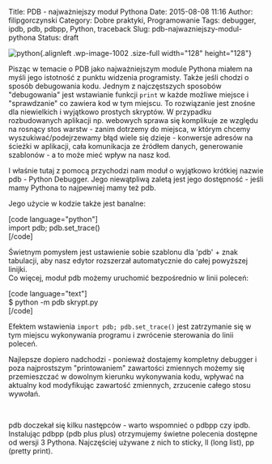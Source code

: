 Title: PDB - najważniejszy moduł Pythona
Date: 2015-08-08 11:16
Author: filipgorczynski
Category: Dobre praktyki, Programowanie
Tags: debugger, ipdb, pdb, pdbpp, Python, traceback
Slug: pdb-najwazniejszy-modul-pythona
Status: draft

![python](https://filipgorczynski.files.wordpress.com/2015/04/python1.png){.alignleft .wp-image-1002 .size-full width="128" height="128"}

Pisząc w temacie o PDB jako najważniejszym module Pythona miałem na myśli jego istotność z punktu widzenia programisty. Także jeśli chodzi o sposób debugowania kodu. Jednym z najczęstszych sposobów "debugowania" jest wstawianie funkcji `print` w każde możliwe miejsce i "sprawdzanie" co zawiera kod w tym miejscu. To rozwiązanie jest znośne dla niewielkich i wyjątkowo prostych skryptów. W przypadku rozbudowanych aplikacji np. webowych sprawa się komplikuje ze względu na rosnący stos warstw - zanim dotrzemy do miejsca, w którym chcemy wyszukiwać/podejrzewamy błąd wiele się dzieje - konwersje adresów na ścieżki w aplikacji, cała komunikacja ze źródłem danych, generowanie szablonów - a to może mieć wpływ na nasz kod.

I właśnie tutaj z pomocą przychodzi nam moduł o wyjątkowo krótkiej nazwie pdb - Python Debugger. Jego niewątpliwą zaletą jest jego dostępność - jeśli mamy Pythona to najpewniej mamy też pdb.

Jego użycie w kodzie także jest banalne:

\[code language="python"\]  
import pdb; pdb.set\_trace()  
\[/code\]

Świetnym pomysłem jest ustawienie sobie szablonu dla 'pdb' + znak tabulacji, aby nasz edytor rozszerzał automatycznie do całej powyższej linijki.  
Co więcej, moduł pdb możemy uruchomić bezpośrednio w linii poleceń:

\[code language="text"\]  
\$ python -m pdb skrypt.py  
\[/code\]

Efektem wstawienia `import pdb; pdb.set_trace()` jest zatrzymanie się w tym miejscu wykonywania programu i zwrócenie sterowania do linii poleceń.

Najlepsze dopiero nadchodzi - ponieważ dostajemy kompletny debugger i poza najprostszym "printowaniem" zawartości zmiennych możemy się przemieszczać w dowolnym kierunku wykonywania kodu, wpływać na aktualny kod modyfikując zawartość zmiennych, zrzucenie całego stosu wywołań.

 

pdb doczekał się kilku następców - warto wspomnieć o pdbpp czy ipdb.  
Instalując pdbpp (pdb plus plus) otrzymujemy świetne polecenia dostępne od wersji 3 Pythona. Najczęściej używane z nich to sticky, ll (long list), pp (pretty print).
